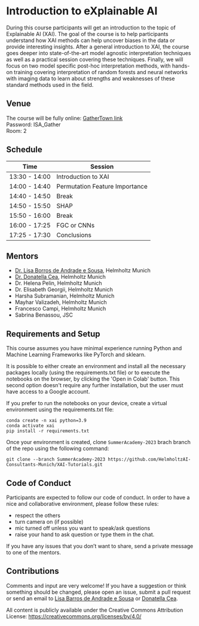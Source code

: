 # Introduction to eXplainable AI 

During this course participants will get an introduction to the topic of Explainable AI (XAI). The goal of the course is to help participants understand how XAI methods can help uncover biases in the data or provide interesting insights. After a general introduction to XAI, the course goes deeper into state-of-the-art model agnostic interpretation techniques as well as a practical session covering these techniques. Finally, we will focus on two model specific post-hoc interpretation methods, with hands-on training covering interpretation of random forests and neural networks with imaging data to learn about strengths and weaknesses of these standard methods used in the field.

## Venue

The course will be fully online: [GatherTown link](https://app.gather.town/app/nkxyTbuI84smfiQk/HMC-Workshop-Lounge)  
Password: ISA_Gather  
Room: 2  

## Schedule

|     Time    |      Session      |
| ----------- | ----------------- |
|13:30 - 14:00|Introduction to XAI|
|14:00 - 14:40|Permutation Feature Importance|
|14:40 - 14:50|Break|
|14:50 - 15:50|SHAP|
|15:50 - 16:00|Break|
|16:00 - 17:25|FGC or CNNs|
|17:25 - 17:30|Conclusions|

## Mentors

- [Dr. Lisa Borros de Andrade e Sousa](mailto:lisa.barros@helmholtz-munich.de), Helmholtz Munich
- [Dr. Donatella Cea](mailto:donatella.cea@helmholtz-munich.de), Helmholtz Munich
- Dr. Helena Pelin, Helmholtz Munich
- Dr. Elisabeth Georgii, Helmholtz Munich
- Harsha Subramanian, Helmholtz Munich
- Mayhar Valizadeh, Helmholtz Munich
- Francesco Campi, Helmholtz Munich
- Sabrina Benassou, JSC

## Requirements and Setup

This course assumes you have minimal experience running Python and Machine Learning Frameworks like PyTorch and sklearn.

It is possible to either create an environment and install all the necessary packages locally (using the requirements.txt file) or to execute the notebooks on the browser, by clicking the 'Open in Colab' button. This second option doesn't require any further installation, but the user must have access to a Google account.

If you prefer to run the notebooks on your device, create a virtual environment using the requirements.txt file:
```
conda create -n xai python=3.9
conda activate xai
pip install -r requirements.txt
```

Once your environment is created, clone `SummerAcademy-2023` brach branch of the repo using the following command:

```
git clone --branch SummerAcademy-2023 https://github.com/HelmholtzAI-Consultants-Munich/XAI-Tutorials.git
```

## Code of Conduct

Participants are expected to follow our code of conduct. In order to have a nice and collaborative environment, please follow these rules:

- respect the others
- turn camera on (if possible)
- mic turned off unless you want to speak/ask questions
- raise your hand to ask question or type them in the chat.

If you have any issues that you don’t want to share, send a private message to one of the mentors.

## Contributions

Comments and input are very welcome! If you have a suggestion or think something should be changed, please open an issue, submit a pull request or send an email to [Lisa Barros de Andrade e Sousa](mailto:lisa.barros@helmholtz-munich.de) or [Donatella Cea](mailto:donatella.cea@helmholtz-munich.de).

All content is publicly available under the Creative Commons Attribution License: https://creativecommons.org/licenses/by/4.0/
